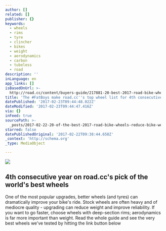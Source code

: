 ```yaml
---
author: []
related: []
publisher: {}
keywords:
  - wheels
  - rims
  - tyre
  - clincher
  - bikes
  - weight
  - aerodynamics
  - carbon
  - tubeless
  - road
description: ''
inLanguage: en
app_links: []
isBasedOnUrl: >-
  http://road.cc/content/buyers-guide/217881-20-best-2017-road-bike-wheels-%E2%80%94-reduce-bike-weight-or-get-aero-gains-new
title: 'The #FatBoys make road.cc''s top wheel list for 4th consecutive year '
datePublished: '2017-02-23T09:44:48.022Z'
dateModified: '2017-02-23T09:44:47.416Z'
via: {}
inFeed: true
sourcePath: >-
  _posts/2017-02-22-20-of-the-best-2017-road-bike-wheels-reduce-bike-weight-or.md
starred: false
datePublishedOriginal: '2017-02-22T09:38:44.658Z'
_context: 'http://schema.org'
_type: MediaObject

---
```

![](https://the-grid-user-content.s3-us-west-2.amazonaws.com/ec971ecc-c157-4db4-9883-5795f4621567.jpg)

<article style=""><h1>4th consecutive year on road.cc's pick of the world's best wheels</h1><p>One of the most popular upgrades, better wheels (and tyres) can dramatically improve your bike's ride. Stock wheels are often heavy and of mediocre quality - upgrading can reduce weight and improve reliability. If you want to go faster, choose wheels with deep-section rims; aerodynamics is far more important than weight. Read the whole guide and see the very best wheels we've tested by hitting the link button below</p></article>